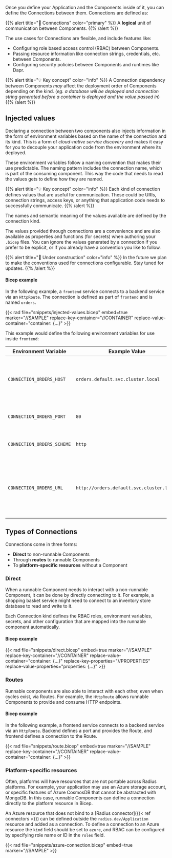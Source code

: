 
Once you define your Application and the Components inside of it, you can define the Connections between them. Connections are defined as:

{{% alert title="📄 Connections" color="primary" %}}
A **logical** unit of communication between Components.
{{% /alert %}}

The use cases for Connections are flexible, and include features like: 

- Configuring role based access control (RBAC) between Components.
- Passing resource information like connection strings, credentials, etc. between Components.
- Configuring security policies between Components and runtimes like Dapr.

{{% alert title="💡 Key concept" color="info" %}}
A Connection dependency between Components *may* affect the deployment order of Components depending on the kind. (*eg. a database will be deployed and connection string generated before a container is deployed and the value passed in*)
{{% /alert %}} 

## Injected values

Declaring a connection between two components also injects information in the form of environment variables based on the name of the connection and its kind. This is a form of *cloud-native service discovery* and makes it easy for you to decouple your application code from the environment where its deployed.

These environment variables follow a naming convention that makes their use predictable. The naming pattern includes the connection name, which is part of the consuming component. This way the code that needs to read the values gets to define how they are named.

{{% alert title="💡 Key concept" color="info" %}}
Each kind of connection defines values that are useful for communication. These could be URIs, connection strings, access keys, or anything that application code needs to successfully communicate.
{{% /alert %}} 

The names and semantic meaning of the values available are defined by the connection kind.

The values provided through connections are a convenience and are also available as properties and functions (for secrets) when authoring your `.bicep` files. You can ignore the values generated by a connection if you prefer to be explicit, or if you already have a convention you like to follow. 

{{% alert title="🚧 Under construction" color="info" %}}
In the future we plan to make the conventions used for connections configurable. Stay tuned for updates.
{{% /alert %}}

#### Bicep example

In the following example, a `frontend` service connects to a backend service via an `HttpRoute`. The connection is defined as part of `frontend` and is named `orders`.

{{< rad file="snippets/injected-values.bicep" embed=true marker="//SAMPLE" replace-key-container="//CONTAINER" replace-value-container="container: {...}" >}}

This example would define the following environment variables for use inside `frontend`:

| Environment Variable       | Example Value                             | Description                                                                               |
| -------------------------- | ----------------------------------------- | ----------------------------------------------------------------------------------------- |
| `CONNECTION_ORDERS_HOST`   | `orders.default.svc.cluster.local`        | A hostname that can be used to route traffic to the `HttpRoute`'s destination.            |
| `CONNECTION_ORDERS_PORT`   | `80`                                      | The listening port of the `HttpRoute`.                                                    |
| `CONNECTION_ORDERS_SCHEME` | `http`                                    | The protocol of the `HttpRoute`.                                                          |
| `CONNECTION_ORDERS_URL`    | `http://orders.default.svc.cluster.local` | A fully-qualified URL that can be used to route traffic to the `HttpRoute`'s destination. |


## Types of Connections

Connections come in three forms:

- **Direct** to non-runnable Components
- Through **routes** to runnable Components
- To **platform-specific resources** without a Component

### Direct

When a runnable Component needs to interact with a non-runnable Component, it can be done by directly connecting to it. For example, a shopping basket service might need to connect to an inventory store database to read and write to it.

Each Connection kind defines the RBAC roles, environment variables, secrets, and other configuration that are mapped into the runnable component automatically.

#### Bicep example

{{< rad file="snippets/direct.bicep" embed=true marker="//SAMPLE" replace-key-container="//CONTAINER" replace-value-container="container: {...}" replace-key-properties="//PROPERTIES" replace-value-properties="properties: {...}" >}}

### Routes

Runnable components are also able to interact with each other, even when cycles exist, via Routes. For example, the `HttpRoute` allows runnable Components to provide and consume HTTP endpoints.

#### Bicep example

In the following example, a frontend service connects to a backend service via an `HttpRoute`. Backend defines a port and provides the Route, and frontend defines a connection to the Route.

{{< rad file="snippets/route.bicep" embed=true marker="//SAMPLE" replace-key-container="//CONTAINER" replace-value-container="container: {...}" >}}

### Platform-specific resources

Often, platforms will have resources that are not portable across Radius platforms. For example, your application may use an Azure storage account, or specific features of Azure CosmosDB that cannot be abstracted with MongoDB. In this case, runnable Components can define a connection directly to the platform resource in Bicep.

An Azure resource that does not bind to a [Radius connector]({{< ref connectors >}}) can be defined outside the `radius.dev/Application` resource and added as a connection. To define a connection to an Azure resource the `kind` field should be set to `azure`, and RBAC can be configured by specifying role name or ID in the `roles` field.

{{< rad file="snippets/azure-connection.bicep" embed=true marker="//SAMPLE" >}}
